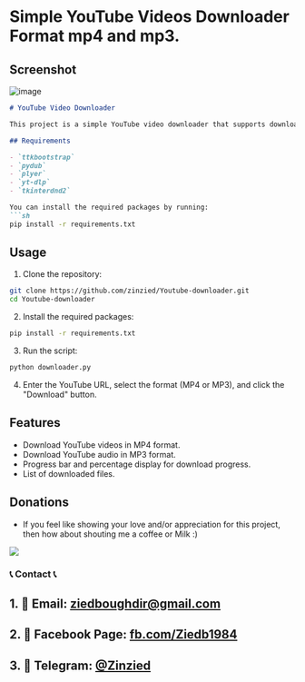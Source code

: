 # Simple YouTube Videos Downloader Format mp4 and mp3.

## Screenshot

![image](https://github.com/user-attachments/assets/1e1263ec-a19a-4c6c-a8bf-6d18f093959b)

```markdown
# YouTube Video Downloader

This project is a simple YouTube video downloader that supports downloading videos in both mp4 and mp3 formats. It uses `yt-dlp` for downloading videos, `ttkbootstrap` for the GUI, and `pydub` for audio processing.

## Requirements

- `ttkbootstrap`
- `pydub`
- `plyer`
- `yt-dlp`
- `tkinterdnd2`

You can install the required packages by running:
```sh
pip install -r requirements.txt
```

## Usage

1. Clone the repository:
```sh
git clone https://github.com/zinzied/Youtube-downloader.git
cd Youtube-downloader
```

2. Install the required packages:
```sh
pip install -r requirements.txt
```

3. Run the script:
```sh
python downloader.py
```

4. Enter the YouTube URL, select the format (MP4 or MP3), and click the "Download" button.

## Features

- Download YouTube videos in MP4 format.
- Download YouTube audio in MP3 format.
- Progress bar and percentage display for download progress.
- List of downloaded files.

## Donations

* If you feel like showing your love and/or appreciation for this project, then how about shouting me a coffee or Milk :)

[<img src="https://github.com/zinzied/Proxies-Checker/assets/10098794/ebe383f4-0d84-4beb-a029-3ced8192cba9">](https://buymeacoffee.com/zied)

### 📞 Contact 📞

## 1. 📧 Email: [ziedboughdir@gmail.com](mailto:ziedboughdir@gmail.com)
## 2. 👤 Facebook Page: [fb.com/Ziedb1984](https://www.facebook.com/Ziedb1984/)
## 3. 📲 Telegram: [@Zinzied](https://t.me/Zinzied)





